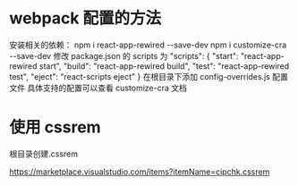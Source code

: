 # webpack 配置的方法

安装相关的依赖：
npm i react-app-rewired --save-dev
npm i customize-cra --save-dev
修改 package.json 的 scripts 为
"scripts": {
"start": "react-app-rewired start",
"build": "react-app-rewired build",
"test": "react-app-rewired test",
"eject": "react-scripts eject"
}
在根目录下添加 config-overrides.js 配置文件
具体支持的配置可以查看 customize-cra 文档

# 使用 cssrem

根目录创建.cssrem

https://marketplace.visualstudio.com/items?itemName=cipchk.cssrem
